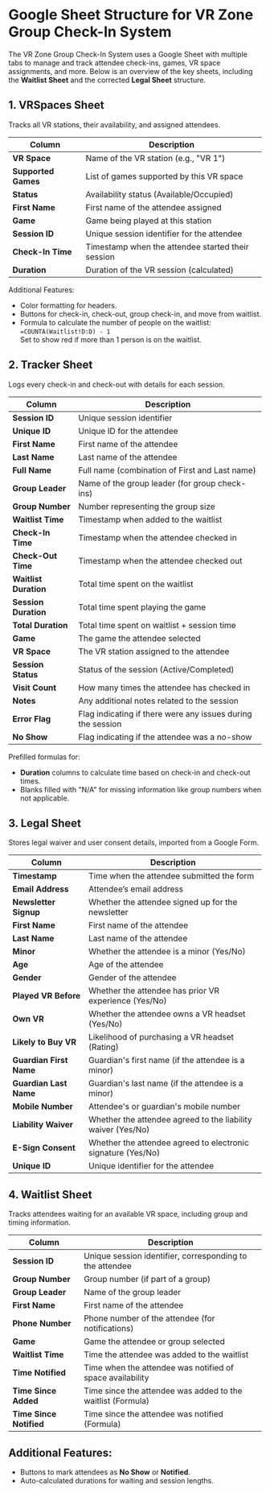# Google Sheet Structure for VR Zone Group Check-In System

The VR Zone Group Check-In System uses a Google Sheet with multiple tabs to manage and track attendee check-ins, games, VR space assignments, and more. Below is an overview of the key sheets, including the **Waitlist Sheet** and the corrected **Legal Sheet** structure.

## 1. **VRSpaces Sheet**

Tracks all VR stations, their availability, and assigned attendees.

| Column         | Description                                                   |
|----------------|---------------------------------------------------------------|
| **VR Space**   | Name of the VR station (e.g., "VR 1")                         |
| **Supported Games**  | List of games supported by this VR space                   |
| **Status**     | Availability status (Available/Occupied)                      |
| **First Name** | First name of the attendee assigned                           |
| **Game**       | Game being played at this station                             |
| **Session ID** | Unique session identifier for the attendee                    |
| **Check-In Time** | Timestamp when the attendee started their session          |
| **Duration**   | Duration of the VR session (calculated)                       |

Additional Features:
- Color formatting for headers.
- Buttons for check-in, check-out, group check-in, and move from waitlist.
- Formula to calculate the number of people on the waitlist:  
  `=COUNTA(Waitlist!D:D) - 1`  
  Set to show red if more than 1 person is on the waitlist.

## 2. **Tracker Sheet**

Logs every check-in and check-out with details for each session.

| Column         | Description                                                   |
|----------------|---------------------------------------------------------------|
| **Session ID** | Unique session identifier                                      |
| **Unique ID**  | Unique ID for the attendee                                     |
| **First Name** | First name of the attendee                                     |
| **Last Name**  | Last name of the attendee                                      |
| **Full Name**  | Full name (combination of First and Last name)                 |
| **Group Leader** | Name of the group leader (for group check-ins)               |
| **Group Number** | Number representing the group size                          |
| **Waitlist Time** | Timestamp when added to the waitlist                       |
| **Check-In Time** | Timestamp when the attendee checked in                     |
| **Check-Out Time** | Timestamp when the attendee checked out                   |
| **Waitlist Duration** | Total time spent on the waitlist                       |
| **Session Duration** | Total time spent playing the game                       |
| **Total Duration** | Total time spent on waitlist + session time                |
| **Game**       | The game the attendee selected                                 |
| **VR Space**   | The VR station assigned to the attendee                        |
| **Session Status** | Status of the session (Active/Completed)                  |
| **Visit Count** | How many times the attendee has checked in                    |
| **Notes**      | Any additional notes related to the session                    |
| **Error Flag** | Flag indicating if there were any issues during the session    |
| **No Show**    | Flag indicating if the attendee was a no-show                  |

Prefilled formulas for:
- **Duration** columns to calculate time based on check-in and check-out times.
- Blanks filled with "N/A" for missing information like group numbers when not applicable.

## 3. **Legal Sheet**

Stores legal waiver and user consent details, imported from a Google Form.

| Column                | Description                                                   |
|-----------------------|---------------------------------------------------------------|
| **Timestamp**         | Time when the attendee submitted the form                      |
| **Email Address**     | Attendee’s email address                                      |
| **Newsletter Signup** | Whether the attendee signed up for the newsletter             |
| **First Name**        | First name of the attendee                                     |
| **Last Name**         | Last name of the attendee                                      |
| **Minor**             | Whether the attendee is a minor (Yes/No)                       |
| **Age**               | Age of the attendee                                            |
| **Gender**            | Gender of the attendee                                         |
| **Played VR Before**  | Whether the attendee has prior VR experience (Yes/No)          |
| **Own VR**            | Whether the attendee owns a VR headset (Yes/No)                |
| **Likely to Buy VR**  | Likelihood of purchasing a VR headset (Rating)                 |
| **Guardian First Name**| Guardian's first name (if the attendee is a minor)            |
| **Guardian Last Name** | Guardian's last name (if the attendee is a minor)             |
| **Mobile Number**     | Attendee's or guardian's mobile number                         |
| **Liability Waiver**  | Whether the attendee agreed to the liability waiver (Yes/No)   |
| **E-Sign Consent**    | Whether the attendee agreed to electronic signature (Yes/No)   |
| **Unique ID**         | Unique identifier for the attendee                             |

## 4. **Waitlist Sheet**

Tracks attendees waiting for an available VR space, including group and timing information.

| Column             | Description                                                   |
|--------------------|---------------------------------------------------------------|
| **Session ID**      | Unique session identifier, corresponding to the attendee      |
| **Group Number**    | Group number (if part of a group)                             |
| **Group Leader**    | Name of the group leader                                      |
| **First Name**      | First name of the attendee                                    |
| **Phone Number**    | Phone number of the attendee (for notifications)              |
| **Game**            | Game the attendee or group selected                           |
| **Waitlist Time**   | Time the attendee was added to the waitlist                   |
| **Time Notified**   | Time when the attendee was notified of space availability     |
| **Time Since Added**| Time since the attendee was added to the waitlist (Formula)   |
| **Time Since Notified** | Time since the attendee was notified (Formula)           |

## Additional Features:

- Buttons to mark attendees as **No Show** or **Notified**.
- Auto-calculated durations for waiting and session lengths.
